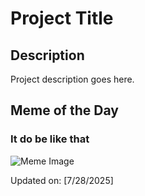 # Project Title

## Description

Project description goes here.

## Meme of the Day

### It do be like that
![Meme Image](https://i.redd.it/32n39rewndff1.gif)

Updated on: [7/28/2025]